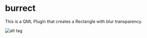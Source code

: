 # burrect

This is a QML Plugin that creates a Rectangle with blur transparency.

![alt tag](https://github.com/sscanf/burrect/blob/master/screenshot.png)
